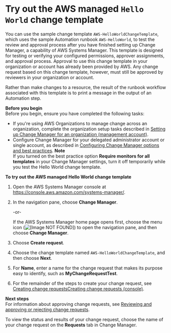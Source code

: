 # Try out the AWS managed `Hello World` change template<a name="change-templates-aws-managed"></a>

You can use the sample change template `AWS-HelloWorldChangeTemplate`, which uses the sample Automation runbook `AWS-HelloWorld`, to test the review and approval process after you have finished setting up Change Manager, a capability of AWS Systems Manager\. This template is designed for testing or verifying your configured permissions, approver assignments, and approval process\. Approval to use this change template in your organization or account has already been provided by AWS\. Any change request based on this change template, however, must still be approved by reviewers in your organization or account\.

Rather than make changes to a resource, the result of the runbook workflow associated with this template is to print a message in the output of an Automation step\.

**Before you begin**  
Before you begin, ensure you have completed the following tasks:
+ If you're using AWS Organizations to manage change across an organization, complete the organization setup tasks described in [Setting up Change Manager for an organization \(management account\)](change-manager-organization-setup.md)\.
+ Configure Change Manager for your delegated administrator account or single account, as described in [Configuring Change Manager options and best practices](change-manager-account-setup.md)\. 
**Note**  
If you turned on the best practice option **Require monitors for all templates** in your Change Manager settings, turn it off temporarily while you test the Hello World change template\.

**To try out the AWS managed Hello World change template**

1. Open the AWS Systems Manager console at [https://console\.aws\.amazon\.com/systems\-manager/](https://console.aws.amazon.com/systems-manager/)\.

1. In the navigation pane, choose **Change Manager**\.

   \-or\-

   If the AWS Systems Manager home page opens first, choose the menu icon \(![\[Image NOT FOUND\]](http://docs.aws.amazon.com/systems-manager/latest/userguide/images/menu-icon-small.png)\) to open the navigation pane, and then choose **Change Manager**\.

1. Choose **Create request**\.

1. Choose the change template named `AWS-HelloWorldChangeTemplate`, and then choose **Next**\.

1. For **Name**, enter a name for the change request that makes its purpose easy to identify, such as **MyChangeRequestTest**\.

1. For the remainder of the steps to create your change request, see [Creating change requestsCreating change requests \(console\)](change-requests-create.md)\.

**Next steps**  
For information about approving change requests, see [Reviewing and approving or rejecting change requests](change-requests-review.md)\.

To view the status and results of your change request, choose the name of your change request on the **Requests** tab in Change Manager\. 